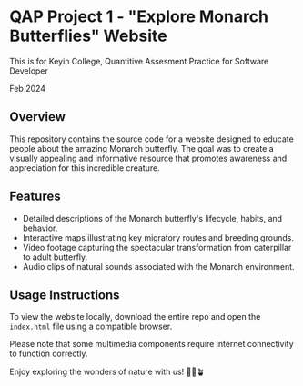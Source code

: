 # QAP Project 1 - "Explore Monarch Butterflies" Website

This is for Keyin College, Quantitive Assesment Practice for Software Developer

Feb 2024

## Overview

This repository contains the source code for a website designed to educate people about the amazing Monarch butterfly. The goal was to create a visually appealing and informative resource that promotes awareness and appreciation for this incredible creature.

## Features

* Detailed descriptions of the Monarch butterfly's lifecycle, habits, and behavior.
* Interactive maps illustrating key migratory routes and breeding grounds.
* Video footage capturing the spectacular transformation from caterpillar to adult butterfly.
* Audio clips of natural sounds associated with the Monarch environment.

## Usage Instructions

To view the website locally, download the entire repo and open the `index.html` file using a compatible browser. 

Please note that some multimedia components require internet connectivity to function correctly.

Enjoy exploring the wonders of nature with us! 🌿🐛️🪴
